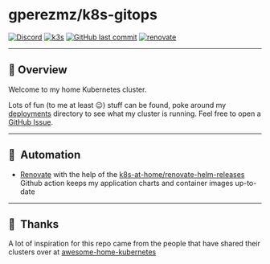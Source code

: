 # gperezmz/k8s-gitops

[![Discord](https://img.shields.io/badge/discord-chat-7289DA.svg?maxAge=60&style=flat-square)](https://discord.com/invite/DNCynrJ)
[![k3s](https://img.shields.io/badge/k3s-v1.20.2-orange?style=flat-square)](https://k3s.io/)
[![GitHub last commit](https://img.shields.io/github/last-commit/gperezmz/k8s-gitops?style=flat-square)](https://github.com/gperezmz/k8s-gitops/commits/master)
[![renovate](https://img.shields.io/badge/renovate-enabled-green?style=flat-square)](https://github.com/renovatebot/renovate)

---

## :book: Overview

Welcome to my home Kubernetes cluster.

Lots of fun (to me at least :wink:) stuff can be found, poke around my [deployments](./deployments/) directory to see what my cluster is running. Feel free to open a [GitHub Issue](https://github.com/gperezmz/k8s-gitops/issues/new).

---

## :robot:&nbsp; Automation

- [Renovate](https://github.com/renovatebot/renovate) with the help of the [k8s-at-home/renovate-helm-releases](https://github.com/k8s-at-home/renovate-helm-releases) Github action keeps my application charts and container images up-to-date

---

## :handshake:&nbsp; Thanks

A lot of inspiration for this repo came from the people that have shared their clusters over at [awesome-home-kubernetes](https://github.com/k8s-at-home/awesome-home-kubernetes)
